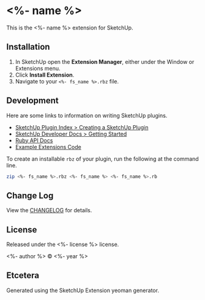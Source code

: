 # <%- name %>

This is the <%- name %> extension for SketchUp.

## Installation

1. In SketchUp open the **Extension Manager**, either under the Window or
   Extensions menu.
2. Click **Install Extension**.
3. Navigate to your `<%- fs_name %>.rbz` file.

## Development

Here are some links to information on writing SketchUp plugins.

* [SketchUp Plugin Index > Creating a SketchUp Plugin](http://sketchupplugins.com/about/creating-a-sketchup-plugin/)
* [SketchUp Developer Docs > Getting Started](https://developer.sketchup.com/developers/adding-geometry)
* [Ruby API Docs](https://ruby.sketchup.com/)
* [Example Extensions Code](https://github.com/SketchUp/sketchup-ruby-api-tutorials/tree/main/examples)

To create an installable `rbz` of your plugin, run the following at the command
line.

```bash
zip <%- fs_name %>.rbz <%- fs_name %> <%- fs_name %>.rb
```

## Change Log

View the [CHANGELOG](CHANGELOG.md) for details.

## License

Released under the <%- license %> license.

<%- author %> © <%- year %>

## Etcetera

Generated using the SketchUp Extension yeoman generator.
